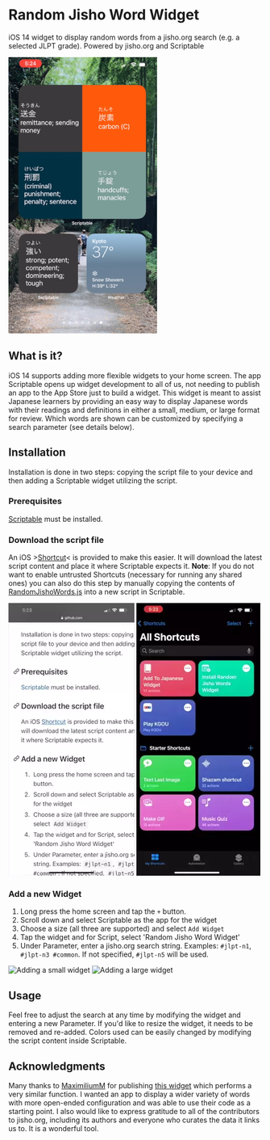 # Random Jisho Word Widget
iOS 14 widget to display random words from a jisho.org search (e.g. a selected JLPT grade).  Powered by jisho.org and Scriptable

![Widget overview](overview.png)

## What is it?
iOS 14 supports adding more flexible widgets to your home screen.  The app Scriptable opens up widget development to all of us, not needing to publish an app to the App Store just to build a widget.  This widget is meant to assist Japanese learners by providing an easy way to display Japanese words with their readings and definitions in either a small, medium, or large format for review.  Which words are shown can be customized by specifying a search parameter (see details below).

## Installation
Installation is done in two steps:  copying the script file to your device and then adding a Scriptable widget utilizing the script.

### Prerequisites
[Scriptable](https://apps.apple.com/us/app/scriptable/id1405459188) must be installed.

### Download the script file
An iOS >[Shortcut](https://www.icloud.com/shortcuts/2140d9eaf4cb4b2b80b759e769b6a26a)< is provided to make this easier.  It will download the latest script content and place it where Scriptable expects it.  **Note**:  If you do not want to enable untrusted Shortcuts (necessary for running any shared ones) you can also do this step by manually copying the contents of [RandomJishoWords.js](https://github.com/okuRaku/random-jisho-word-widget/releases/download/current/RandomJishoWords.js) into a new script in Scriptable.

 ![Downloading the Shortcut](addShortcut.webp) ![Running the Shortcut](runShortcut.webp) 

### Add a new Widget
1.  Long press the home screen and tap the ```+``` button.
2.  Scroll down and select Scriptable as the app for the widget
3.  Choose a size (all three are supported) and select ```Add Widget```
4.  Tap the widget and for Script, select 'Random Jisho Word Widget'
5.  Under Parameter, enter a jisho.org search string.  Examples: ```#jlpt-n1```, ```#jlpt-n3 #common```.  If not specified, ```#jlpt-n5``` will be used.

 ![Adding a small widget](addWidgetSmall.png)  ![Adding a large widget](addWidgetLarge.png) 

## Usage
Feel free to adjust the search at any time by modifying the widget and entering a new Parameter.  If you'd like to resize the widget, it needs to be removed and re-added.  Colors used can be easily changed by modifying the script content inside Scriptable.

## Acknowledgments
Many thanks to [MaximiliumM](https://github.com/MaximiliumM) for publishing [this widget](https://github.com/MaximiliumM/JapaneseWidget) which performs a very similar function.  I wanted an app to display a wider variety of words with more open-ended configuration and was able to use their code as a starting point.  I also would like to express gratitude to all of the contributors to jisho.org, including its authors and everyone who curates the data it links us to.  It is a wonderful tool.
